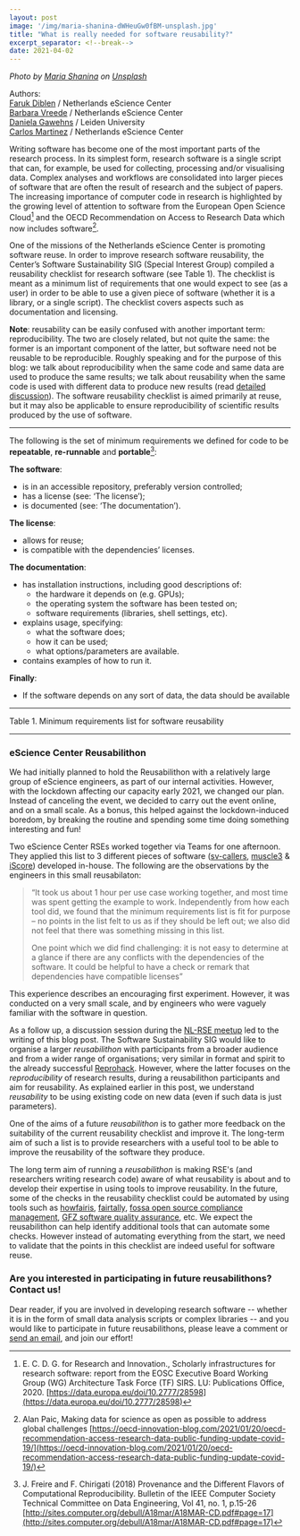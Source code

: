 ```yaml
---
layout: post
image: '/img/maria-shanina-dWHeuGw0fBM-unsplash.jpg'
title: "What is really needed for software reusability?"
excerpt_separator: <!--break-->
date: 2021-04-02
---
```

*Photo by <a href="https://unsplash.com/@mariashanina?utm_source=unsplash&utm_medium=referral&utm_content=creditCopyText">Maria Shanina</a> on <a href="https://unsplash.com/?utm_source=unsplash&utm_medium=referral&utm_content=creditCopyText">Unsplash</a>*

Authors:  
[Faruk Diblen](f.diblen@esciencecenter.nl) / Netherlands eScience Center  
[Barbara Vreede](b.vreede@esciencecenter.nl) / Netherlands eScience Center  
[Daniela Gawehns](gawehnsd@liacs.leidenuniv.nl) / Leiden University  
[Carlos Martinez](c.martinez@esciencecenter.nl) / Netherlands eScience Center  

Writing software has become one of the most important parts of the research process. In its simplest form, research software is a single script that can, for example, be used for collecting, processing and/or visualising data. Complex analyses and workflows are consolidated into larger pieces of software that are often the result of research and the subject of papers. The increasing importance of computer code in research is highlighted by the growing level of attention to software from the European Open Science Cloud[^SIRS] and the OECD Recommendation on Access to Research Data which now includes software[^OECD].
<!--break-->

[^SIRS]: E. C. D. G. for Research and Innovation., Scholarly infrastructures for research software: report from the EOSC Executive Board Working Group (WG) Architecture Task Force (TF) SIRS. LU: Publications Office, 2020. [https://data.europa.eu/doi/10.2777/28598](https://data.europa.eu/doi/10.2777/28598) 

[^OECD]: Alan Paic, Making data for science as open as possible to address global challenges [https://oecd-innovation-blog.com/2021/01/20/oecd-recommendation-access-research-data-public-funding-update-covid-19/](https://oecd-innovation-blog.com/2021/01/20/oecd-recommendation-access-research-data-public-funding-update-covid-19/)

One of the missions of the Netherlands eScience Center is promoting software reuse. In order to improve research software reusability, the Center’s Software Sustainability SIG (Special Interest Group) compiled a reusability checklist for research software (see Table 1). The checklist is meant as a minimum list of requirements that one would expect to see (as a user) in order to be able to use a given piece of software (whether it is a library, or a single script). The checklist covers aspects such as documentation and licensing.

**Note**: reusability can be easily confused with another important term: reproducibility. The two are closely related, but not quite the same: the former is an important component of the latter, but software need not be reusable to be reproducible. Roughly speaking and for the purpose of this blog: we talk about reproducibility when the same code and same data are used to produce the same results; we talk about reusability when the same code is used with different data to produce new results (read [detailed discussion](https://github.com/NLeSC/guide/discussions/237)). The software reusability checklist is aimed primarily at reuse, but it may also be applicable to ensure reproducibility of scientific results produced by the use of software.

***

The following is the set of minimum requirements we defined for code to be **repeatable**, **re-runnable** and **portable**[^reproducibility]:

**The software**:
 - is in an accessible repository, preferably version controlled;
 - has a license (see: ‘The license’);
 - is documented (see: ‘The documentation’).

**The license**:
 - allows for reuse;
 - is compatible with the dependencies’ licenses.

**The documentation**:
 - has installation instructions, including good descriptions of:
   - the hardware it depends on (e.g. GPUs);
   - the operating system the software has been tested on;
   - software requirements (libraries, shell settings, etc).
 - explains usage, specifying:
   - what the software does;
   - how it can be used;
   - what options/parameters are available.
 - contains examples of how to run it.

**Finally**:
 - If the software depends on any sort of data, the data should be available

[^reproducibility]: J. Freire and F. Chirigati (2018) Provenance and the Different Flavors of Computational Reproducibility. Bulletin of the IEEE Computer Society Technical Committee on Data Engineering, Vol 41, no. 1, p.15-26 [http://sites.computer.org/debull/A18mar/A18MAR-CD.pdf#page=17](http://sites.computer.org/debull/A18mar/A18MAR-CD.pdf#page=17)

***
Table 1. Minimum requirements list for software reusability

***


### eScience Center Reusabilithon

We had initially planned to hold the Reusabilithon with a relatively large group of eScience engineers, as part of our internal activities. However, with the lockdown affecting our capacity early 2021, we changed our plan. Instead of canceling the event, we decided to carry out the event online, and on a small scale. As a bonus, this helped against the lockdown-induced boredom, by breaking the routine and spending some time doing something interesting and fun! 

Two eScience Center RSEs worked together via Teams for one afternoon. They applied this list to 3 different pieces of software ([sv-callers](https://www.research-software.nl/software/sv-callers), [muscle3](https://github.com/multiscale/muscle3) & [iScore](https://github.com/DeepRank/iScore)) developed in-house. The following are the observations by the engineers in this small reusabilaton:

> “It took us about 1 hour per use case working together, and most time was spent getting the example to work. Independently from how each tool did, we found that the minimum requirements list is fit for purpose – no points in the list felt to us as if they should be left out; we also did not feel that there was something missing in this list.
> 
> One point which we did find challenging: it is not easy to determine at a glance if there are any conflicts with the dependencies of the software. It could be helpful to have a check or remark that dependencies have compatible licenses”

This experience describes an encouraging first experiment. However, it was conducted on a very small scale, and by engineers who were vaguely familiar with the software in question.

As a follow up, a discussion session during the [NL-RSE meetup](https://nl-rse.org/events/2021-02-11-meetup.html#software-re-usability--what-is-needed) led to the writing of this blog post. The Software Sustainability SIG would like to organise a larger *reusabilithon* with participants from a broader audience and from a wider range of organisations; very similar in format and spirit to the already successful [Reprohack](https://reprohack.github.io/reprohack-hq/). However, where the latter focuses on the *reproducibility* of research results, during a reusabilithon participants and aim for reusability. As explained earlier in this post, we understand *reusability* to be using existing code on new data (even if such data is just parameters).

One of the aims of a future *reusabilithon* is to gather more feedback on the suitability of the current reusability checklist and improve it. The long-term aim of such a list is to provide researchers with a useful tool to be able to improve the reusability of the software they produce.

The long term aim of running a *reusabilithon* is making RSE's (and researchers writing research code) aware of what reusability is about and to develop their expertise in using tools to improve reusability. In the future, some of the checks in the reusability checklist could be automated by using tools such as [howfairis](https://github.com/fair-software/howfairis), [fairtally](https://github.com/fair-software/fairtally), [fossa open source compliance management](https://fossa.com/product/open-source-license-compliance), [GFZ software quality assurance](https://gitext.gfz-potsdam.de/software/services/fair/software-quality-assurance), etc. We expect the reusabilithon can help identify additional tools that can automate some checks. However instead of automating everything from the start, we need to validate that the points in this checklist are indeed useful for software reuse.

### Are you interested in participating in future reusabilithons? Contact us!
Dear reader, if you are involved in developing research software -- whether it is in the form of small data analysis scripts or complex libraries -- and you would like to participate in future reusabilithons, please leave a comment or [send an email](mailto:c.martinez@esciencecenter.nl), and join our effort!
